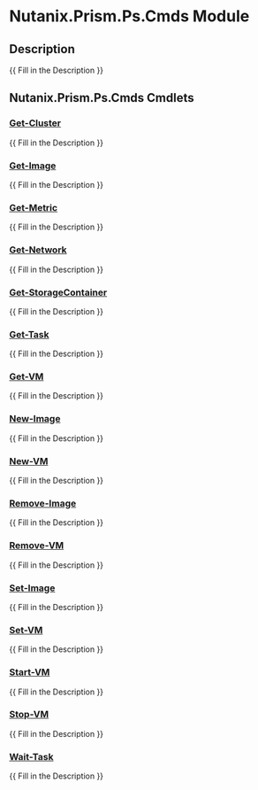 ﻿---
Module Name: Nutanix.Prism.Ps.Cmds
Module Guid: 425a79de-4a4d-4fc0-be1c-c6bc618099ea
Download Help Link: https://raw.githubusercontent.com/jaekwonpark/docs/master/cmdlet-help/
Help Version: 0.0.0.6
Locale: en-US
---

# Nutanix.Prism.Ps.Cmds Module
## Description
{{ Fill in the Description }}

## Nutanix.Prism.Ps.Cmds Cmdlets
### [Get-Cluster](Get-Cluster.md)
{{ Fill in the Description }}

### [Get-Image](Get-Image.md)
{{ Fill in the Description }}

### [Get-Metric](Get-Metric.md)
{{ Fill in the Description }}

### [Get-Network](Get-Network.md)
{{ Fill in the Description }}

### [Get-StorageContainer](Get-StorageContainer.md)
{{ Fill in the Description }}

### [Get-Task](Get-Task.md)
{{ Fill in the Description }}

### [Get-VM](Get-VM.md)
{{ Fill in the Description }}

### [New-Image](New-Image.md)
{{ Fill in the Description }}

### [New-VM](New-VM.md)
{{ Fill in the Description }}

### [Remove-Image](Remove-Image.md)
{{ Fill in the Description }}

### [Remove-VM](Remove-VM.md)
{{ Fill in the Description }}

### [Set-Image](Set-Image.md)
{{ Fill in the Description }}

### [Set-VM](Set-VM.md)
{{ Fill in the Description }}

### [Start-VM](Start-VM.md)
{{ Fill in the Description }}

### [Stop-VM](Stop-VM.md)
{{ Fill in the Description }}

### [Wait-Task](Wait-Task.md)
{{ Fill in the Description }}

